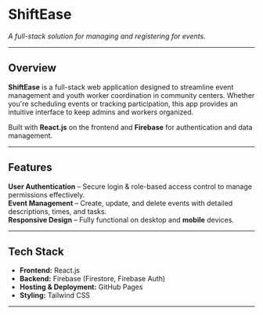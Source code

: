 # **ShiftEase** 
_A full-stack solution for managing and registering for events._

---

## **Overview** 

**ShiftEase** is a full-stack web application designed to streamline event management and youth worker coordination in community centers. Whether you're scheduling events or tracking participation, this app provides an intuitive interface to keep admins and workers organized.  

Built with **React.js** on the frontend and **Firebase** for authentication and data management.  

---

## **Features** 

**User Authentication** – Secure login & role-based access control to manage permissions effectively.  
**Event Management** – Create, update, and delete events with detailed descriptions, times, and tasks.  
**Responsive Design** – Fully functional on desktop and **mobile** devices.  

---

## **Tech Stack**  

- **Frontend:** React.js 
- **Backend:** Firebase (Firestore, Firebase Auth)  
- **Hosting & Deployment:** GitHub Pages  
- **Styling:** Tailwind CSS 

---
